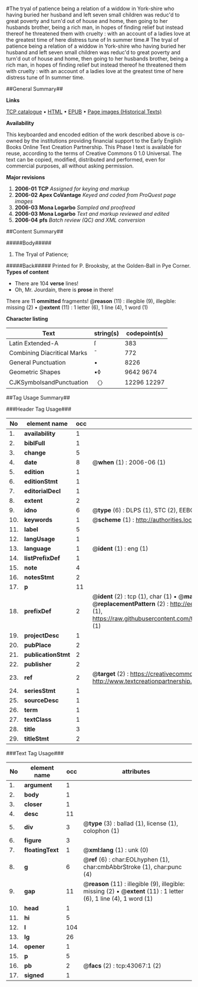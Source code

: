 #The tryal of patience being a relation of a widdow in York-shire who having buried her husband and left seven small children was reduc'd to great poverty and turn'd out of house and home, then going to her husbands brother, being a rich man, in hopes of finding relief but instead thereof he threatened them with cruelty : with an account of a ladies love at the greatest time of here distress tune of In summer time.#
The tryal of patience being a relation of a widdow in York-shire who having buried her husband and left seven small children was reduc'd to great poverty and turn'd out of house and home, then going to her husbands brother, being a rich man, in hopes of finding relief but instead thereof he threatened them with cruelty : with an account of a ladies love at the greatest time of here distress tune of In summer time.

##General Summary##

**Links**

[TCP catalogue](http://www.ota.ox.ac.uk/tcp/)  • 
[HTML](http://tei.it.ox.ac.uk/tcp/Texts-HTML/free/A63/A63186.html)  • 
[EPUB](http://tei.it.ox.ac.uk/tcp/Texts-EPUB/free/A63/A63186.epub) • 
[Page images (Historical Texts)](https://data.historicaltexts.jisc.ac.uk/view?pubId=eebo-09431798e&pageId=eebo-09431798e-43067-1)

**Availability**

This keyboarded and encoded edition of the
	       work described above is co-owned by the institutions
	       providing financial support to the Early English Books
	       Online Text Creation Partnership. This Phase I text is
	       available for reuse, according to the terms of Creative
	       Commons 0 1.0 Universal. The text can be copied,
	       modified, distributed and performed, even for
	       commercial purposes, all without asking permission.

**Major revisions**

1. __2006-01__ __TCP__ *Assigned for keying and markup*
1. __2006-02__ __Apex CoVantage__ *Keyed and coded from ProQuest page images*
1. __2006-03__ __Mona Logarbo__ *Sampled and proofread*
1. __2006-03__ __Mona Logarbo__ *Text and markup reviewed and edited*
1. __2006-04__ __pfs__ *Batch review (QC) and XML conversion*

##Content Summary##

#####Body#####

1. The Tryal of Patience;

#####Back#####
Printed for P. Brooksby, at the Golden-Ball in Pye Corner.
**Types of content**

  * There are 104 **verse** lines!
  * Oh, Mr. Jourdain, there is **prose** in there!

There are 11 **ommitted** fragments! 
 @__reason__ (11) : illegible (9), illegible: missing (2)  •  @__extent__ (11) : 1 letter (6), 1 line (4), 1 word (1)

**Character listing**


|Text|string(s)|codepoint(s)|
|---|---|---|
|Latin Extended-A|ſ|383|
|Combining             Diacritical Marks|̄|772|
|General Punctuation|•|8226|
|Geometric Shapes|▪◊|9642 9674|
|CJKSymbolsandPunctuation|〈〉|12296 12297|

##Tag Usage Summary##

###Header Tag Usage###

|No|element name|occ|attributes|
|---|---|---|---|
|1.|__availability__|1||
|2.|__biblFull__|1||
|3.|__change__|5||
|4.|__date__|8| @__when__ (1) : 2006-06 (1)|
|5.|__edition__|1||
|6.|__editionStmt__|1||
|7.|__editorialDecl__|1||
|8.|__extent__|2||
|9.|__idno__|6| @__type__ (6) : DLPS (1), STC (2), EEBO-CITATION (1), OCLC (1), VID (1)|
|10.|__keywords__|1| @__scheme__ (1) : http://authorities.loc.gov/ (1)|
|11.|__label__|5||
|12.|__langUsage__|1||
|13.|__language__|1| @__ident__ (1) : eng (1)|
|14.|__listPrefixDef__|1||
|15.|__note__|4||
|16.|__notesStmt__|2||
|17.|__p__|11||
|18.|__prefixDef__|2| @__ident__ (2) : tcp (1), char (1)  •  @__matchPattern__ (2) : ([0-9\-]+):([0-9IVX]+) (1), (.+) (1)  •  @__replacementPattern__ (2) : http://eebo.chadwyck.com/downloadtiff?vid=$1&page=$2 (1), https://raw.githubusercontent.com/textcreationpartnership/Texts/master/tcpchars.xml#$1 (1)|
|19.|__projectDesc__|1||
|20.|__pubPlace__|2||
|21.|__publicationStmt__|2||
|22.|__publisher__|2||
|23.|__ref__|2| @__target__ (2) : https://creativecommons.org/publicdomain/zero/1.0/ (1), http://www.textcreationpartnership.org/docs/. (1)|
|24.|__seriesStmt__|1||
|25.|__sourceDesc__|1||
|26.|__term__|1||
|27.|__textClass__|1||
|28.|__title__|3||
|29.|__titleStmt__|2||


###Text Tag Usage###

|No|element name|occ|attributes|
|---|---|---|---|
|1.|__argument__|1||
|2.|__body__|1||
|3.|__closer__|1||
|4.|__desc__|11||
|5.|__div__|3| @__type__ (3) : ballad (1), license (1), colophon (1)|
|6.|__figure__|3||
|7.|__floatingText__|1| @__xml:lang__ (1) : unk (0)|
|8.|__g__|6| @__ref__ (6) : char:EOLhyphen (1), char:cmbAbbrStroke (1), char:punc (4)|
|9.|__gap__|11| @__reason__ (11) : illegible (9), illegible: missing (2)  •  @__extent__ (11) : 1 letter (6), 1 line (4), 1 word (1)|
|10.|__head__|1||
|11.|__hi__|5||
|12.|__l__|104||
|13.|__lg__|26||
|14.|__opener__|1||
|15.|__p__|5||
|16.|__pb__|2| @__facs__ (2) : tcp:43067:1 (2)|
|17.|__signed__|1||
